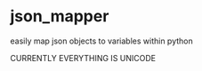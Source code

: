 json_mapper
===========

easily map json objects to variables within python

CURRENTLY EVERYTHING IS UNICODE